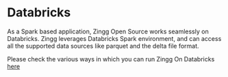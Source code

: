 # Databricks

As a Spark based application, Zingg Open Source works seamlessly on Databricks. Zingg leverages Databricks Spark environment, and can access all the supported data sources like parquet and the delta file format. 

Please check the various ways in which you can run Zingg On Databricks [here](../running/databricks.md) 
